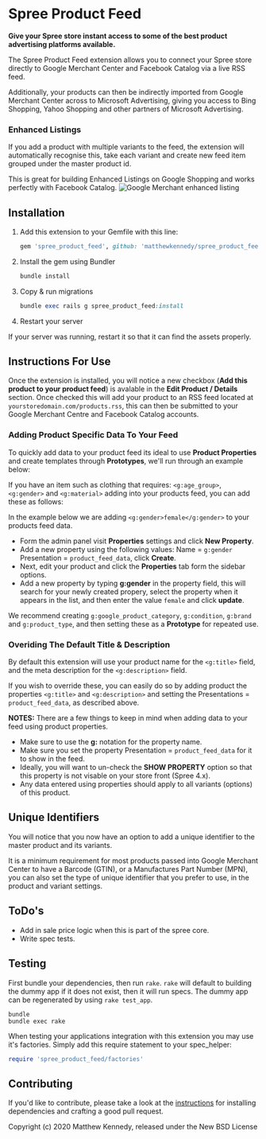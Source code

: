 # Spree Product Feed

**Give your Spree store instant access to some of the best product advertising platforms available.**

The Spree Product Feed extension allows you to connect your Spree store directly to Google Merchant Center and Facebook Catalog via a live RSS feed.

Additionally, your products can then be indirectly imported from Google Merchant Center across to Microsoft Advertising, giving you access to Bing Shopping, Yahoo Shopping and other partners of Microsoft Advertising.

### Enhanced Listings

If you add a product with multiple variants to the feed, the extension will automatically recognise this, take each variant and create new feed item grouped under the master product id.

This is great for building Enhanced Listings on Google Shopping and works perfectly with Facebook Catalog.
![Google Merchant enhanced listing](https://lh3.googleusercontent.com/U52jfORqQSkO57TyGLFqdln08B7GnGYm5h0tyg91HxsN-4JoX7g2WR8CePG79udqEym1=w895)

## Installation

1. Add this extension to your Gemfile with this line:

    ```ruby
    gem 'spree_product_feed', github: 'matthewkennedy/spree_product_feed'
    ```

2. Install the gem using Bundler

    ```ruby
    bundle install
    ```

3. Copy & run migrations

    ```ruby
    bundle exec rails g spree_product_feed:install
    ```

4. Restart your server

  If your server was running, restart it so that it can find the assets properly.

## Instructions For Use

Once the extension is installed, you will notice a new checkbox (**Add this product to your product feed**) is avalable in the **Edit Product  / Details** section. Once checked this will add your product to an RSS feed located at ```yourstoredomain.com/products.rss```, this can then be submitted to your Google Merchant Centre and Facebook Catalog accounts.

### Adding Product Specific Data To Your Feed
To quickly add data to your product feed its ideal to use **Product Properties** and create templates through **Prototypes**, we'll run through an example below:

If you have an item such as clothing that requires: ```<g:age_group>```, ```<g:gender>``` and ```<g:material>``` adding into your products feed, you can add these as follows:

In the example below we are adding ```<g:gender>female</g:gender>``` to your products feed data.
- Form the admin panel visit **Properties** settings and click **New Property**.
- Add a new property using the following values: Name = ```g:gender``` Presentation = ```product_feed_data```, click **Create**.
- Next, edit your product and click the **Properties** tab form the sidebar options.
- Add a new property by typing **g:gender** in the property field, this will search for your newly created propery, select the property when it appears in the list, and then enter the value ```female``` and click **update**.

We recommend creating ```g:google_product_category```, ```g:condition```, ```g:brand``` and ```g:product_type```, and then setting these as a  **Prototype** for repeated use.

### Overiding The Default Title & Description

By default this extension will use your product name for the ```<g:title>``` field, and the meta description for the ```<g:description>``` field.

If you wish to override these, you can easily do so by adding product the properties ```<g:title>``` and ```<g:description>``` and setting the Presentations = ```product_feed_data```, as described above.

**NOTES:** There are a few things to keep in mind when adding data to your feed using product properties.
- Make sure to use the **g:** notation for the property name.
- Make sure you set the property Presentation = ```product_feed_data``` for it to show in the feed.
- Ideally, you will want to un-check the **SHOW PROPERTY** option so that this property is not visable on your store front (Spree 4.x).
- Any data entered using properties should apply to all variants (options) of this product.

## Unique Identifiers
You will notice that you now have an option to add a unique identifier to the master product and its variants.

It is a minimum requirement for most products passed into Google Merchant Center to have a Barcode (GTIN), or a Manufactures Part Number (MPN), you can also set the type of unique identifier that you prefer to use, in the product and variant settings.

## ToDo's
- Add in sale price logic when this is part of the spree core.
- Write spec tests.

## Testing

First bundle your dependencies, then run `rake`. `rake` will default to building the dummy app if it does not exist, then it will run specs. The dummy app can be regenerated by using `rake test_app`.

```shell
bundle
bundle exec rake
```

When testing your applications integration with this extension you may use it's factories.
Simply add this require statement to your spec_helper:

```ruby
require 'spree_product_feed/factories'
```

## Contributing

If you'd like to contribute, please take a look at the
[instructions](CONTRIBUTING.md) for installing dependencies and crafting a good
pull request.

Copyright (c) 2020 Matthew Kennedy, released under the New BSD License
